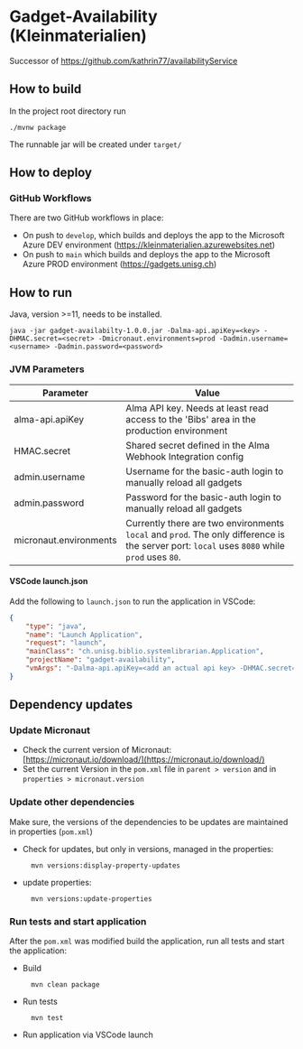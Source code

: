 # Gadget-Availability (Kleinmaterialien)
Successor of https://github.com/kathrin77/availabilityService

## How to build
In the project root directory run
```
./mvnw package
```
The runnable jar will be created under `target/`

## How to deploy
### GitHub Workflows
There are two GitHub workflows in place:
* On push to `develop`, which builds and deploys the app to the Microsoft Azure DEV environment (https://kleinmaterialien.azurewebsites.net)
* On push to `main` which builds and deploys the app to the Microsoft Azure PROD environment (https://gadgets.unisg.ch)

## How to run
Java, version >=11, needs to be installed.
```
java -jar gadget-availabilty-1.0.0.jar -Dalma-api.apiKey=<key> -DHMAC.secret=<secret> -Dmicronaut.environments=prod -Dadmin.username=<username> -Dadmin.password=<password>
```
### JVM Parameters
| Parameter              | Value                                                                                                                                        |
| ---------------------- | -------------------------------------------------------------------------------------------------------------------------------------------- |
| alma-api.apiKey        | Alma API key. Needs at least read access to the 'Bibs' area in the production environment                                                    |
| HMAC.secret            | Shared secret defined in the Alma Webhook Integration config                                                                                 |
| admin.username         | Username for the basic-auth login to manually reload all gadgets                                                                             |
| admin.password         | Password for the basic-auth login to manually reload all gadgets                                                                             |
| micronaut.environments | Currently there are two environments `local` and `prod`. The only difference is the server port: `local` uses `8080` while `prod` uses `80`. |

#### VSCode launch.json
Add the following to `launch.json` to run the application in VSCode:
```json
{
	"type": "java",
	"name": "Launch Application",
	"request": "launch",
	"mainClass": "ch.unisg.biblio.systemlibrarian.Application",
	"projectName": "gadget-availability",
	"vmArgs": "-Dalma-api.apiKey=<add an actual api key> -DHMAC.secret=1234 -Dmicronaut.environments=local -Dadmin.username=admin -Dadmin.password=password"
}
```

## Dependency updates
### Update Micronaut
* Check the current version of Micronaut: [https://micronaut.io/download/](https://micronaut.io/download/)
* Set the current Version in the `pom.xml` file in `parent > version` and in `properties > micronaut.version`

### Update other dependencies
Make sure, the versions of the dependencies to be updates are maintained in properties (`pom.xml`)
* Check for updates, but only in versions, managed in the properties:

		mvn versions:display-property-updates

* update properties:

		mvn versions:update-properties

### Run tests and start application
After the `pom.xml` was modified build the application, run all tests and start the application:
* Build

		mvn clean package

* Run tests

		mvn test

* Run application via VSCode launch
